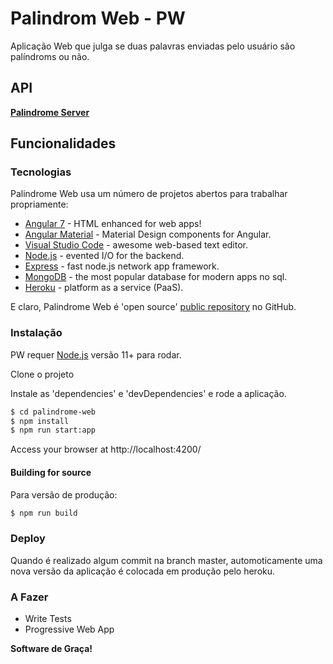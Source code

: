 # Palindrom Web - PW

Aplicação Web que julga se duas palavras enviadas pelo usuário são palíndroms ou não.

## API
 [**Palindrome Server**][ps]

## Funcionalidades


### Tecnologias

Palindrome Web usa um número de projetos abertos para trabalhar propriamente:

* [Angular 7] - HTML enhanced for web apps!
* [Angular Material] - Material Design components for Angular.
* [Visual Studio Code] - awesome web-based text editor.
* [Node.js] - evented I/O for the backend.
* [Express] - fast node.js network app framework.
* [MongoDB] - the most popular database for modern apps no sql.
* [Heroku] - platform as a service (PaaS).

E claro, Palindrome Web é 'open source' [public repository][pw] no GitHub.

### Instalação

PW requer [Node.js](https://nodejs.org/) versão 11+ para rodar.

Clone o projeto

Instale as 'dependencies' e 'devDependencies' e rode a aplicação.

```sh
$ cd palindrome-web
$ npm install
$ npm run start:app
```

Access your browser at http://localhost:4200/

#### Building for source
Para versão de produção:
```sh
$ npm run build
```

### Deploy

Quando é realizado algum commit na branch master, automoticamente uma nova versão da aplicação é colocada em produção pelo heroku.


### A Fazer

 - Write Tests
 - Progressive Web App

**Software de Graça!**

   [pw]: <https://github.com/pedlop/palindrome-web>
   [ps]: <https://github.com/pedlop/palindrom-server>
   [Visual Studio Code]: <https://code.visualstudio.com/>
   [node.js]: <http://nodejs.org>
   [express]: <http://expressjs.com>
   [Angular 7]: <https://angular.io/>
   [Angular Material]: <https://material.angular.io>
   [MongoDB]: <https://www.mongodb.com/>
   [Heroku]: <https://heroku.com>

